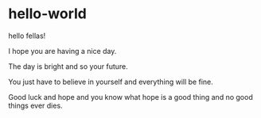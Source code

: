# hello-world


hello fellas!

I hope you are having a nice day. 

The day is bright and so your future. 

You just have to believe in yourself and everything will be fine.

Good luck and hope and you know what hope is a good thing and no good things ever dies.
